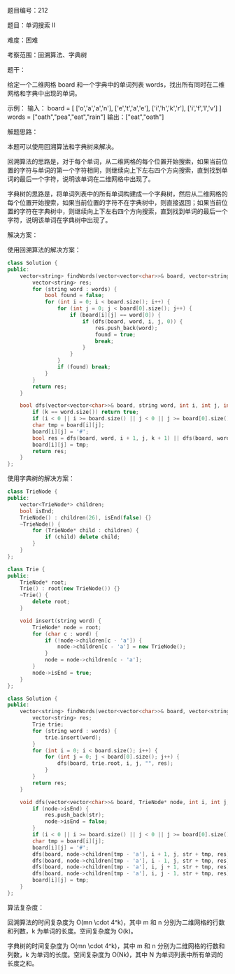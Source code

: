 题目编号：212

题目：单词搜索 II

难度：困难

考察范围：回溯算法、字典树

题干：

给定一个二维网格 board 和一个字典中的单词列表 words，找出所有同时在二维网格和字典中出现的单词。

示例：
输入：
board = [
  ['o','a','a','n'],
  ['e','t','a','e'],
  ['i','h','k','r'],
  ['i','f','l','v']
]
words = ["oath","pea","eat","rain"]
输出：["eat","oath"]

解题思路：

本题可以使用回溯算法和字典树来解决。

回溯算法的思路是，对于每个单词，从二维网格的每个位置开始搜索，如果当前位置的字符与单词的第一个字符相同，则继续向上下左右四个方向搜索，直到找到单词的最后一个字符，说明该单词在二维网格中出现了。

字典树的思路是，将单词列表中的所有单词构建成一个字典树，然后从二维网格的每个位置开始搜索，如果当前位置的字符不在字典树中，则直接返回；如果当前位置的字符在字典树中，则继续向上下左右四个方向搜索，直到找到单词的最后一个字符，说明该单词在字典树中出现了。

解决方案：

使用回溯算法的解决方案：

```cpp
class Solution {
public:
    vector<string> findWords(vector<vector<char>>& board, vector<string>& words) {
        vector<string> res;
        for (string word : words) {
            bool found = false;
            for (int i = 0; i < board.size(); i++) {
                for (int j = 0; j < board[0].size(); j++) {
                    if (board[i][j] == word[0]) {
                        if (dfs(board, word, i, j, 0)) {
                            res.push_back(word);
                            found = true;
                            break;
                        }
                    }
                }
                if (found) break;
            }
        }
        return res;
    }

    bool dfs(vector<vector<char>>& board, string word, int i, int j, int k) {
        if (k == word.size()) return true;
        if (i < 0 || i >= board.size() || j < 0 || j >= board[0].size() || board[i][j] != word[k]) return false;
        char tmp = board[i][j];
        board[i][j] = '#';
        bool res = dfs(board, word, i + 1, j, k + 1) || dfs(board, word, i - 1, j, k + 1) || dfs(board, word, i, j + 1, k + 1) || dfs(board, word, i, j - 1, k + 1);
        board[i][j] = tmp;
        return res;
    }
};
```

使用字典树的解决方案：

```cpp
class TrieNode {
public:
    vector<TrieNode*> children;
    bool isEnd;
    TrieNode() : children(26), isEnd(false) {}
    ~TrieNode() {
        for (TrieNode* child : children) {
            if (child) delete child;
        }
    }
};

class Trie {
public:
    TrieNode* root;
    Trie() : root(new TrieNode()) {}
    ~Trie() {
        delete root;
    }

    void insert(string word) {
        TrieNode* node = root;
        for (char c : word) {
            if (!node->children[c - 'a']) {
                node->children[c - 'a'] = new TrieNode();
            }
            node = node->children[c - 'a'];
        }
        node->isEnd = true;
    }
};

class Solution {
public:
    vector<string> findWords(vector<vector<char>>& board, vector<string>& words) {
        vector<string> res;
        Trie trie;
        for (string word : words) {
            trie.insert(word);
        }
        for (int i = 0; i < board.size(); i++) {
            for (int j = 0; j < board[0].size(); j++) {
                dfs(board, trie.root, i, j, "", res);
            }
        }
        return res;
    }

    void dfs(vector<vector<char>>& board, TrieNode* node, int i, int j, string str, vector<string>& res) {
        if (node->isEnd) {
            res.push_back(str);
            node->isEnd = false;
        }
        if (i < 0 || i >= board.size() || j < 0 || j >= board[0].size() || board[i][j] == '#' || !node->children[board[i][j] - 'a']) return;
        char tmp = board[i][j];
        board[i][j] = '#';
        dfs(board, node->children[tmp - 'a'], i + 1, j, str + tmp, res);
        dfs(board, node->children[tmp - 'a'], i - 1, j, str + tmp, res);
        dfs(board, node->children[tmp - 'a'], i, j + 1, str + tmp, res);
        dfs(board, node->children[tmp - 'a'], i, j - 1, str + tmp, res);
        board[i][j] = tmp;
    }
};
```

算法复杂度：

回溯算法的时间复杂度为 O(mn \cdot 4^k)，其中 m 和 n 分别为二维网格的行数和列数，k 为单词的长度。空间复杂度为 O(k)。

字典树的时间复杂度为 O(mn \cdot 4^k)，其中 m 和 n 分别为二维网格的行数和列数，k 为单词的长度。空间复杂度为 O(Nk)，其中 N 为单词列表中所有单词的长度之和。